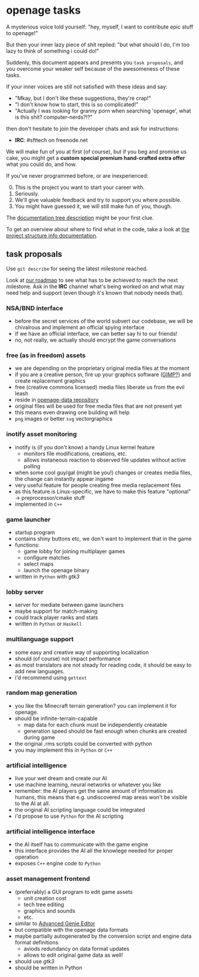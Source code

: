 openage tasks
=============

A mysterious voice told yourself:
"hey, myself, I want to contribute epic stuff to openage!"

But then your inner lazy piece of shit replied:
"but what should I do, I'm too lazy to think of something i could do!"


Suddenly, this document appears and presents you `task proposals`, and you
overcome your weaker self because of the awesomeness of these tasks.

If your inner voices are still not satisfied with these ideas and say:

* "Mkay, but I don't like these suggestions, they're crap!"
* "I don't know how to start, this is so complicated!"
* "Actually I was looking for granny porn when searching 'openage', what is this shit? computer-nerds?!?"

then don't hesitate to join the developer chats and ask for instructions:

* **IRC**: #sfttech on freenode.net

We will make fun of you at first (of course), but if you beg and promise us cake,
you might get a **custom special premium hand-crafted extra offer** what you could do,
and how.

If you've never programmed before, or are inexperienced:

0. This is the project you want to start your career with.
1. Seriously.
2. We'll give valuable feedback and try to support you where possible.
3. You might have guessed it, we will still make fun of you, though.


The [documentation tree description](doc/README.md) might be your first clue.

To get an overview about where to find what in the code,
take a look at [the project structure info documentation](doc/implementation/project_structure.md).


task proposals
--------------

Use `git describe` for seeing the latest milestone reached.

Look at [our roadmap](milestones.md) to see what has to be achieved to
reach the next milestone. Ask in the **IRC** channel what's being worked on and
what may need help and support (even though it's known that nobody needs
that).


### NSA/BND interface
* before the secret services of the world subvert our codebase,
  we will be chivalrous and implement an official spying interface
* if we have an official interface, we can better say hi to our friends!
* no, not really, we actually should encrypt the game conversations

### free (as in freedom) assets
* we are depending on the proprietary original media files at the moment
* if you are a creative person, fire up your graphics software ([GIMP?](http://gimp.org/))
  and create replacement graphics
* free (creative commons licensed) media files liberate us from the evil leash
* reside in [openage-data repository](https://github.com/SFTtech/openage-data)
* original files will be used for free media files that are not present yet
* this means even drawing one building will help
* `png` images or better `svg` vectorgraphics

### inotify asset monitoring
* inotify is (if you don't know) a handy Linux kernel feature
  * monitors file modifications, creations, etc.
  * allows instaneous reaction to observed file updates without active polling
* when some cool guy/gal (might be you!) changes or creates media files,
  the change can instantly appear ingame
* very useful feature for people creating free media replacement files
* as this feature is Linux-specific, we have to make this feature "optional"
  -> preprocessor/cmake stuff
* implemented in `C++`

### game launcher
* startup program
* contains shiny buttons etc, we don't want to implement that in the game
* functions:
  * game lobby for joining multiplayer games
  * configure matches
  * select maps
  * launch the openage binary
* written in `Python` with *gtk3*

### lobby server
* server for mediate between game launchers
* maybe support for match-making
* could track player ranks and stats
* written in `Python` or `Haskell`

### multilanguage support
* some easy and creative way of supporting localization
* should (of course) not impact performance
* as most translators are not steady for reading code,
  it should be easy to add new languages.
* i'd recommend using `gettext`

### random map generation
* you like the Minecraft terrain generation?
  you can implement it for openage.
* should be infinite-terrain-capable
  * map data for each chunk must be independently creatable
  * generation speed should be fast enough when chunks are created during game
* the original .rms scripts could be converted with python
* you may implement this in `Python` or `C++`

### artificial intelligence
* live your wet dream and create our AI
* use machine learning, neural networks or whatever you like
* remember: the AI players get the same amount of information as humans,
  this means that e.g. undiscovered map areas won't be visible to the AI at all.
* the original AI scripting language could be integrated
* i'd propose to use `Python` for the AI scripting

### artificial intelligence interface
* the AI itself has to communicate with the game engine
* this interface provides the AI all the knowlege needed for proper operation
* exposes `C++` engine code to `Python`

### asset management frontend
* (preferrably) a GUI program to edit game assets
  * unit creation cost
  * tech tree editing
  * graphics and sounds
  * etc.
* similar to [Advanced Genie Editor](https://github.com/Tapsa/AGE)
* but compatible with the openage data formats
* maybe partially autogenerated by the conversion script and engine data format definitions
  * aviods redundancy on data format updates
  * allows to edit original game data as well!
* should use *gtk3*
* should be written in Python

